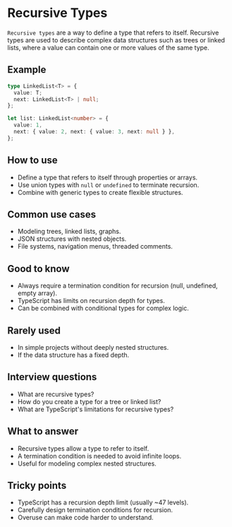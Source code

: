 # Recursive Types

`Recursive types` are a way to define a type that refers to itself. Recursive types are used to describe complex data structures such as trees or linked lists, where a value can contain one or more values of the same type.

## Example

```typescript
type LinkedList<T> = {
  value: T;
  next: LinkedList<T> | null;
};

let list: LinkedList<number> = {
  value: 1,
  next: { value: 2, next: { value: 3, next: null } },
};
```

## How to use

- Define a type that refers to itself through properties or arrays.
- Use union types with `null` or `undefined` to terminate recursion.
- Combine with generic types to create flexible structures.

## Common use cases

- Modeling trees, linked lists, graphs.
- JSON structures with nested objects.
- File systems, navigation menus, threaded comments.

## Good to know

- Always require a termination condition for recursion (null, undefined, empty array).
- TypeScript has limits on recursion depth for types.
- Can be combined with conditional types for complex logic.

## Rarely used

- In simple projects without deeply nested structures.
- If the data structure has a fixed depth.

## Interview questions

- What are recursive types?
- How do you create a type for a tree or linked list?
- What are TypeScript's limitations for recursive types?

## What to answer

- Recursive types allow a type to refer to itself.
- A termination condition is needed to avoid infinite loops.
- Useful for modeling complex nested structures.

## Tricky points

- TypeScript has a recursion depth limit (usually ~47 levels).
- Carefully design termination conditions for recursion.
- Overuse can make code harder to understand.
